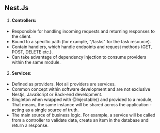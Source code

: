 ## Nest.Js

1. #### Controllers:

- Responsible for handling incoming requests and returning responses to the client.
- Bound to a specific path (for example, "/tasks" for the task resource).
- Contain handlers, which handle endpoints and request methods (GET, POST, DELETE etc.).
- Can take advantage of dependency injection to consume providers within the same module.

2. #### Services:

- Defined as providers. Not all providers are services.
- Common concept within software development and are not exclusive Nestjs, JavaScript or Back-end development.
- Singleton when wrapped with @Injectable() and provided to a module, That means, the same instance will be shared across the application - acting as a single source of truth.
- The main source of business logic. For example, a service will be called from a controller to validate data, create an item in the database and return a response.
